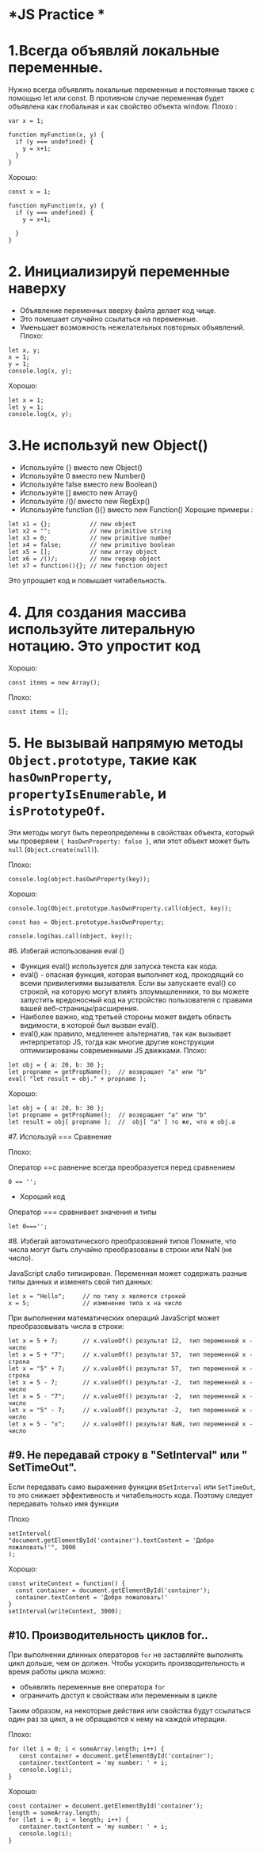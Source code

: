 # *JS Practice *

# 1.Всегда объявляй локальные переменные.
 Нужно всегда объявлять локальные переменные и постоянные также с помощью  let или const. В противном случае переменная будет объявлена как глобальная и как свойство объекта window.
   Плохо :
```
var x = 1;

function myFunction(x, y) {
  if (y === undefined) {
    y = x+1;
  }
}
```
  Хорошо:
```
const x = 1;

function myFunction(x, y) {
  if (y === undefined) {
    y = x+1;

  }
}
```

# 2. Инициализируй переменные наверху
+ Объявление переменных  вверху файла делает код чище.
+ Это помешает случайно ссылаться на переменные.
+ Уменьшает возможность нежелательных повторных объявлений.
  Плохо:
```
let x, y;
x = 1;
y = 1;
console.log(x, y);
```
  Хорошо:
```
let x = 1;
let y = 1;
console.log(x, y);
```

# 3.Не используй new Object()
+ Используйте {} вместо new Object()
+ Используйте 0 вместо new Number()
+ Используйте false вместо new Boolean()
+ Используйте [] вместо new Array()
+ Используйте /()/ вместо new RegExp()
+ Используйте function (){} вместо new Function()
  Хорошие примеры :
```
let x1 = {};           // new object
let x2 = "";           // new primitive string
let x3 = 0;            // new primitive number
let x4 = false;        // new primitive boolean
let x5 = [];           // new array object
let x6 = /()/;         // new regexp object
let x7 = function(){}; // new function object
```
Это упрощает код и повышает читабельность.

# 4. Для создания массива используйте литеральную нотацию. Это упростит код

 Хорошо:
 ```
const items = new Array();
```
 Плохо:
 ```
const items = [];
```

# 5. Не вызывай напрямую методы `Object.prototype`, такие как `hasOwnProperty`, `propertyIsEnumerable`, и `isPrototypeOf`.
 Эти методы могут быть переопределены в свойствах объекта, который мы проверяем `{ hasOwnProperty: false }`, или этот объект может быть `null` (`Object.create(null)`).

 Плохо:
 ```
console.log(object.hasOwnProperty(key));

```
 Хорошо:

 ```
console.log(Object.prototype.hasOwnProperty.call(object, key));

const has = Object.prototype.hasOwnProperty;

console.log(has.call(object, key));

```

#6. Избегай использования eval ()
+ Функция eval() используется для запуска текста как кода.
+ eval() - опасная функция, которая выполняет код, проходящий со всеми привилегиями вызывателя. Если вы запускаете eval() со строкой, на которую могут влиять злоумышленники, то вы можете запустить вредоносный код на устройство пользователя с правами вашей веб-страницы/расширения.
+ Наиболее важно, код третьей стороны может видеть область видимости, в которой был вызван eval().
+ eval(),как правило, медленнее альтернатив, так как вызывает интерпретатор JS, тогда как многие другие конструкции оптимизированы современными JS движками.
 Плохо:
```
let obj = { a: 20, b: 30 };
let propname = getPropName();  // возвращает "a" или "b"
eval( "let result = obj." + propname );
```
 Хорошо:
```
let obj = { a: 20, b: 30 };
let propname = getPropName();  // возвращает "a" или "b"
let result = obj[ propname ];  //  obj[ "a" ] то же, что и obj.a
```
#7. Используй === Сравнение

 Плохо:

Оператор ==с равнение всегда преобразуется перед сравнением

`0 == '';`

- Хороший код

Оператор === сравнивает значения и типы

`let 0==='';`

#8. Избегай автоматического преобразований типов
Помните, что числа могут быть случайно преобразованы в строки или NaN (не число).

JavaScript слабо типизирован. Переменная может содержать разные типы данных и изменять свой тип данных:
```
let x = "Hello";     // по типу x является строкой
x = 5;               // изменение типа x на число
```
При выполнении математических операций JavaScript может преобразовывать числа в строки:
```
let x = 5 + 7;       // x.valueOf() результат 12,  тип переменной x - число
let x = 5 + "7";     // x.valueOf() результат 57,  тип переменной x - строка
let x = "5" + 7;     // x.valueOf() результат 57,  тип переменной x - строка
let x = 5 - 7;       // x.valueOf() результат -2,  тип переменной x - число
let x = 5 - "7";     // x.valueOf() результат -2,  тип переменной x - число
let x = "5" - 7;     // x.valueOf() результат -2,  тип переменной x - число
let x = 5 - "x";     // x.valueOf() результат NaN, тип переменной x - число
```

#9. Не передавай строку в "SetInterval" или " SetTimeOut".
---
Если передавать само выражение функции в`SetInterval` или `SetTimeOut`, то это снижает эффективность и читабельность кода. Поэтому следует передавать только имя функции

 Плохо
```
setInterval(
"document.getElementById('container').textContent = 'Добро пожаловать!'", 3000
);
```
 Хорошо:
```
const writeContext = function() {
  const container = document.getElementById('container');
  container.textContent = 'Добро пожаловать!'
}
setInterval(writeContext, 3000);
```

#10. Производительность циклов for..
---
При выполнении длинных операторов `for` не заставляйте выполнять цикл дольше, чем он должен. Чтобы ускорить производительность и время работы цикла можно:
+ объявлять переменные вне оператора `for`
+ ограничить доступ к свойствам или переменным в цикле

Таким образом, на некоторые действия или свойства будут ссылаться один раз за цикл, а не обращаются к нему на каждой итерации.


 Плохо:
```
for (let i = 0; i < someArray.length; i++) {
   const container = document.getElementById('container');
   container.textContent = 'my number: ' + i;
   console.log(i);
}
```
 Хорошо:
```
const container = document.getElementById('container');
length = someArray.length;
for (let i = 0; i < length; i++) {
   container.textContent = 'my number: ' + i;
   console.log(i);
}
```
